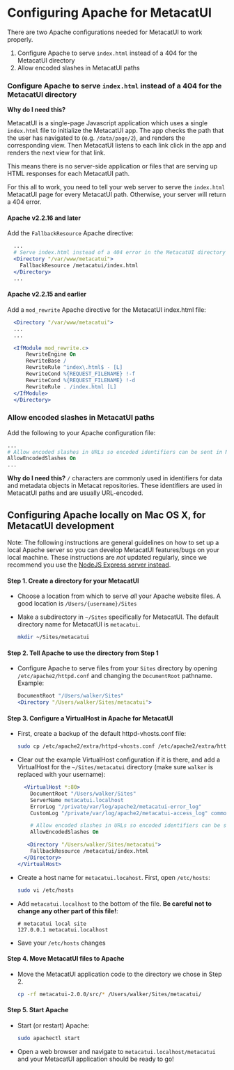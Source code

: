 # Configuring Apache for MetacatUI

There are two Apache configurations needed for MetacatUI to work properly.
1. Configure Apache to serve `index.html` instead of a 404 for the MetacatUI directory
2. Allow encoded slashes in MetacatUI paths

### Configure Apache to serve `index.html` instead of a 404 for the MetacatUI directory

**Why do I need this?**

MetacatUI is a single-page Javascript application which uses a single `index.html` file to
initialize the MetacatUI app. The app checks the path that the user has navigated to (e.g. `/data/page/2`), and
renders the corresponding view. Then MetacatUI listens to each link click in the app and renders the next view for that link.

This means there is no server-side application or files that are serving up HTML responses for each
MetacatUI path.

For this all to work, you need to tell your web server to serve the `index.html`
MetacatUI page for every MetacatUI path. Otherwise, your server will return a 404 error.

#### Apache v2.2.16 and later

Add the `FallbackResource` Apache directive:

  ```apache
    ...
    # Serve index.html instead of a 404 error in the MetacatUI directory
    <Directory "/var/www/metacatui">
      FallbackResource /metacatui/index.html
    </Directory>
    ...
  ```

#### Apache v2.2.15 and earlier

Add a `mod_rewrite` Apache directive for the MetacatUI index.html file:

  ```apache
    <Directory "/var/www/metacatui">
    ...
    ...

    <IfModule mod_rewrite.c>
        RewriteEngine On
        RewriteBase /
        RewriteRule ^index\.html$ - [L]
        RewriteCond %{REQUEST_FILENAME} !-f
        RewriteCond %{REQUEST_FILENAME} !-d
        RewriteRule . /index.html [L]
    </IfModule>
    </Directory>
  ```

### Allow encoded slashes in MetacatUI paths

Add the following to your Apache configuration file:

  ```apache
  ...
  # Allow encoded slashes in URLs so encoded identifiers can be sent in MetacatUI URLs
  AllowEncodedSlashes On
  ...
  ```

**Why do I need this?**
`/` characters are commonly used in identifiers for data and metadata objects in Metacat
repositories. These identifiers are used in MetacatUI paths and are usually URL-encoded.


## Configuring Apache locally on Mac OS X, for MetacatUI development

Note: The following instructions are general guidelines on how to set up a local Apache server so
you can develop MetacatUI features/bugs on your local machine. These instructions are *not*
updated regularly, since we recommend you use the [NodeJS Express server instead](https://github.com/NCEAS/metacatui/blob/master/server.js).

#### Step 1. Create a directory for your MetacatUI
- Choose a location from which to serve *all* your Apache website files. A good location is `/Users/{username}/Sites`
- Make a subdirectory in `~/Sites` specifically for MetacatUI. The default directory name for MetacatUI is `metacatui`.

  ```bash
  mkdir ~/Sites/metacatui
  ```

#### Step 2. Tell Apache to use the directory from Step 1
- Configure Apache to serve files from your `Sites` directory by opening `/etc/apache2/httpd.conf` and changing the `DocumentRoot` pathname. Example:

    ```apache
    DocumentRoot "/Users/walker/Sites"
    <Directory "/Users/walker/Sites/metacatui">
    ```

#### Step 3. Configure a VirtualHost in Apache for MetacatUI
- First, create a backup of the default httpd-vhosts.conf file:

  ```bash
  sudo cp /etc/apache2/extra/httpd-vhosts.conf /etc/apache2/extra/httpd-vhosts.conf.bak
  ```

- Clear out the example VirtualHost configuration if it is there, and add a VirtualHost for the `~/Sites/metacatui` directory (make sure `walker` is replaced with your username):

  ```apache
    <VirtualHost *:80>
      DocumentRoot "/Users/walker/Sites"
      ServerName metacatui.localhost
      ErrorLog "/private/var/log/apache2/metacatui-error_log"
      CustomLog "/private/var/log/apache2/metacatui-access_log" common

      # Allow encoded slashes in URLs so encoded identifiers can be sent in MetacatUI URLs
      AllowEncodedSlashes On

     <Directory "/Users/walker/Sites/metacatui">
      FallbackResource /metacatui/index.html
    </Directory>
  </VirtualHost>
  ```

- Create a host name for `metacatui.locahost`. First, open `/etc/hosts`:

  ```bash
  sudo vi /etc/hosts
  ```

- Add `metacatui.localhost` to the bottom of the file. **Be careful not to change any other part of this file!**:

  ```
  # metacatui local site
  127.0.0.1 metacatui.localhost
  ```

- Save your `/etc/hosts` changes

#### Step 4. Move MetacatUI files to Apache
- Move the MetacatUI application code to the directory we chose in Step 2.

    ```bash
    cp -rf metacatui-2.0.0/src/* /Users/walker/Sites/metacatui/
    ```

#### Step 5. Start Apache
- Start (or restart) Apache:

  ```bash
  sudo apachectl start
  ```

- Open a web browser and navigate to `metacatui.localhost/metacatui` and your MetacatUI application should be ready to go!
